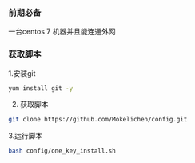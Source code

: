 ### 前期必备
一台centos 7 机器并且能连通外网

### 获取脚本
1.安装git
```sh
yum install git -y
```

2. 获取脚本
```sh
git clone https://github.com/Mokelichen/config.git
```
3.运行脚本
```sh
bash config/one_key_install.sh
```
